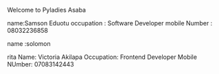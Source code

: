 Welcome to Pyladies Asaba 

name:Samson Eduotu
occupation : Software Developer
mobile Number : 08032236858


name :solomon


rita
Name: Victoria Akilapa
Occupation: Frontend Developer
Mobile NUmber: 07083142443